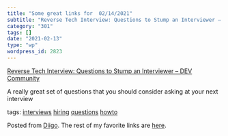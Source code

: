 ```yaml
---
title: "Some great links for  02/14/2021"
subtitle: "Reverse Tech Interview: Questions to Stump an Interviewer – DEV Community"
category: "301"
tags: []
date: "2021-02-13"
type: "wp"
wordpress_id: 2823
---
```

[Reverse Tech Interview: Questions to Stump an Interviewer – DEV Community ](https://dev.to/devinterview/reverse-tech-interview-questions-to-stump-an-interviewer-4n6a?utm_source=digest_mailer&utm_medium=email&utm_campaign=digest_email) 

A really great set of questions that you should consider asking at your next interview 

 tags: [interviews](https://www.diigo.com/user/pitosalas/interviews) [hiring](https://www.diigo.com/user/pitosalas/hiring) [questions](https://www.diigo.com/user/pitosalas/questions) [howto](https://www.diigo.com/user/pitosalas/howto)

Posted from [Diigo](https://www.diigo.com). The rest of my favorite links are [here](https://www.diigo.com/user/pitosalas).